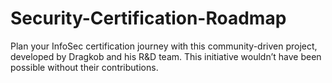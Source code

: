 # Security-Certification-Roadmap
Plan your InfoSec certification journey with this community-driven project, developed by Dragkob and his R&amp;D team. This initiative wouldn’t have been possible without their contributions.
